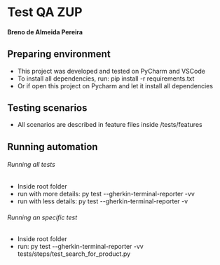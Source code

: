 # Test QA ZUP 
#### Breno de Almeida Pereira

## Preparing environment
- This project was developed and tested on PyCharm and VSCode
- To install all dependencies, run: pip install -r requirements.txt
- Or if open this project on Pycharm and let it install all dependencies  

## Testing scenarios
- All scenarios are described in feature files inside /tests/features

## Running automation

###### Running all tests
- Inside root folder
- run with more details: py test --gherkin-terminal-reporter -vv
- run with less details: py test --gherkin-terminal-reporter -v

###### Running an specific test
- Inside root folder
- run: py test --gherkin-terminal-reporter -vv tests/steps/test_search_for_product.py